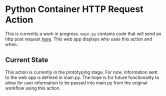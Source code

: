 # Python Container HTTP Request Action

This is currently a work in progress. `main.py` contains code that will send an http post request [here](https://ghatracker.herokuapp.com/).  This web app displays who uses this action and when.

## Current State
This action is currently in the prototyping stage. For now, information sent to the web app is defined in main.py.  The hope is for future functionality to allow for user information to be passed into main.py from the original workflow using this action.